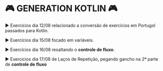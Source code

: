 # 🎮 GENERATION KOTLIN 🎮

▶ Exercícios dia 12/08 relacionado a conversão de exercícios em Portugol passados para Kotlin. 

▶ Exercícios dia 15/08 focado em variáveis. 

▶ Exercícios dia 16/08 resaltando o **controle de fluxo**. 

▶ Exercícios dia 17/08 de Laços de Repetição, pegando gancho na 2ª parte de **controle de fluxo**
